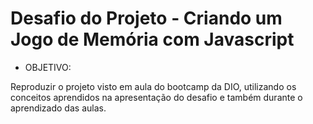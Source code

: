 # Desafio do Projeto - Criando um Jogo de Memória com Javascript

* OBJETIVO:

Reproduzir o projeto visto em aula do bootcamp da DIO, utilizando os conceitos aprendidos na apresentação do desafio e também durante o aprendizado das aulas.
